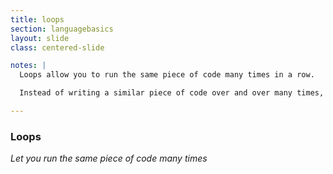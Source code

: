 ```yaml
---
title: loops
section: languagebasics
layout: slide
class: centered-slide

notes: |
  Loops allow you to run the same piece of code many times in a row.

  Instead of writing a similar piece of code over and over many times, we can put that code inside a loop and then tell the loop how many times to run it.

---
```


### Loops

_Let you run the same piece of code many times_

